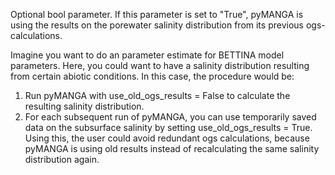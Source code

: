 

Optional bool parameter. If this parameter is set to "True", pyMANGA is using the results on the porewater salinity distribution from its previous ogs-calculations.

Imagine you want to do an parameter estimate for BETTINA model parameters. Here, you could want to have a salinity distribution resulting from certain abiotic conditions. In this case, the procedure would be:

1. Run pyMANGA with use_old_ogs_results = False to calculate the resulting salinity distribution.
2. For each subsequent run of pyMANGA, you can use temporarily saved data on the subsurface salinity by setting use_old_ogs_results = True. Using this, the user could avoid redundant ogs calculations, because pyMANGA is using old results instead of recalculating the same salinity distribution again.